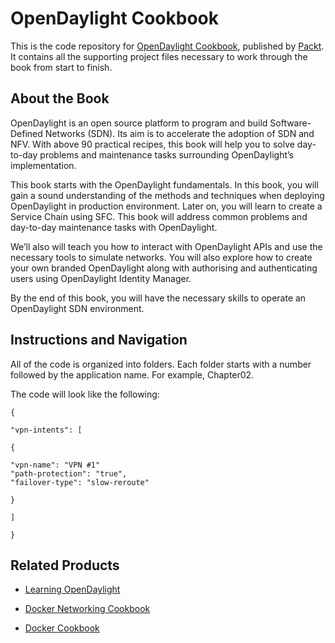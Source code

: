 # OpenDaylight Cookbook
This is the code repository for [OpenDaylight Cookbook](https://www.packtpub.com/virtualization-and-cloud/opendaylight-cookbook?utm_source=repository&utm_medium=github&utm_campaign=repository&utm_term=9781786462305), published by [Packt](https://www.packtpub.com/?utm_source=github). It contains all the supporting project files necessary to work through the book from start to finish.
## About the Book
OpenDaylight is an open source platform to program and build Software-Defined Networks (SDN). Its aim is to accelerate the adoption of SDN and NFV. With above 90 practical recipes, this book will help you to solve day-to-day problems and maintenance tasks surrounding OpenDaylight’s implementation.

This book starts with the OpenDaylight fundamentals. In this book, you will gain a sound understanding of the methods and techniques when deploying OpenDaylight in production environment. Later on, you will learn to create a Service Chain using SFC. This book will address common problems and day-to-day maintenance tasks with OpenDaylight.

We’ll also will teach you how to interact with OpenDaylight APIs and use the necessary tools to simulate networks. You will also explore how to create your own branded OpenDaylight along with authorising and authenticating users using OpenDaylight Identity Manager.

By the end of this book, you will have the necessary skills to operate an OpenDaylight SDN environment.


## Instructions and Navigation
All of the code is organized into folders. Each folder starts with a number followed by the application name. For example, Chapter02.

The code will look like the following:

  ```
  {

  "vpn-intents": [

  {

  "vpn-name": "VPN #1"
  "path-protection": "true",
  "failover-type": "slow-reroute"

  }

]

} 
```

## Related Products
* [Learning OpenDaylight](https://www.packtpub.com/networking-and-servers/learning-opendaylight?utm_source=repository&utm_medium=github&utm_campaign=repository&utm_term=9781782174523)

* [Docker Networking Cookbook](https://www.packtpub.com/networking-and-servers/docker-networking-cookbook?utm_source=repository&utm_medium=github&utm_campaign=repository&utm_term=9781786461148)

* [Docker Cookbook](https://www.packtpub.com/virtualization-and-cloud/docker-cookbook?utm_source=repository&utm_medium=github&utm_campaign=repository&utm_term=9781783984862)


